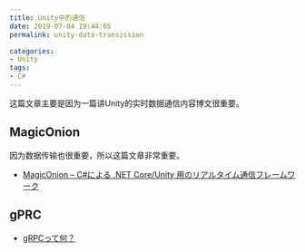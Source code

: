 ```yaml
---
title: Unity中的通信
date: 2019-07-04 19:44:05
permalink: unity-data-transission

categories:
- Unity
tags:
- C#
---
```


这篇文章主要是因为一篇讲Unity的实时数据通信内容博文很重要。

<!--more-->

## MagicOnion
因为数据传输也很重要，所以这篇文章非常重要。

- [MagicOnion – C#による .NET Core/Unity 用のリアルタイム通信フレームワーク](http://tech.cygames.co.jp/archives/3181/)

## gPRC

- [gRPCって何？](https://qiita.com/oohira/items/63b5ccb2bf1a913659d6)

